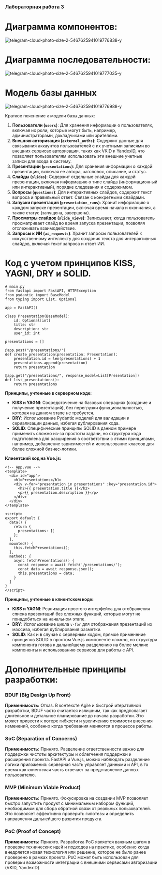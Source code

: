 ### Лабораторная работа 3
# Диаграмма компонентов:
![telegram-cloud-photo-size-2-5467625941019776838-y](https://github.com/kmalahov/Software-Architecture/assets/55401680/113e372f-d291-4ad7-b2d1-fd49e99b4e0c)

# Диаграмма последовательности:
![telegram-cloud-photo-size-2-5467625941019777035-y](https://github.com/kmalahov/Software-Architecture/assets/55401680/49bb5b70-ad68-4969-bf72-05d385977970)

# Модель базы данных
![telegram-cloud-photo-size-2-5467625941019776988-y](https://github.com/kmalahov/Software-Architecture/assets/55401680/dcac490d-8754-40a3-a64c-b49bf3023ed8)


 Краткое пояснение к модели базы данных:

1. **Пользователи (`users`)**: Для хранения информации о пользователях, включая их роли, которые могут быть, например, администраторами, докладчиками или зрителями.
2. **Внешняя авторизация (`external_auths`)**: Содержит данные для связывания аккаунтов пользователей с их учетными записями во внешних сервисах авторизации, таких как VKID и YandexID, что позволяет пользователям использовать эти внешние учетные записи для входа в систему.
3. **Презентации (`presentations`)**: Для хранения информации о каждой презентации, включая ее автора, заголовок, описание, и статус.
4. **Слайды (`slides`)**: Содержит отдельные слайды для каждой презентации, включая информацию о типе слайда (информационный или интерактивный), порядке следования и содержимом.
5. **Вопросы (`questions`)**: Для интерактивных слайдов, содержит текст вопроса и правильный ответ. Связан с конкретными слайдами.
6. **Запуски презентаций (`presentation_runs`)**: Хранит информацию о каждом запуске презентации, включая время начала и окончания, а также статус (запущена, завершена).
7. **Просмотры слайдов (`slide_views`)**: Записывает, когда пользователь просматривает слайд во время запуска презентации, позволяя отслеживать взаимодействие.
8. **Запросы к ИИ (`ai_requests`)**: Хранит запросы пользователей к искусственному интеллекту для создания текста для интерактивных слайдов, включая текст запроса и ответ ИИ.

# Код с учетом принципов KISS, YAGNI, DRY и SOLID.
```
# main.py
from fastapi import FastAPI, HTTPException
from pydantic import BaseModel
from typing import List, Optional

app = FastAPI()

class Presentation(BaseModel):
    id: Optional[int]
    title: str
    description: str
    user_id: int

presentations = []

@app.post("/presentations/")
def create_presentation(presentation: Presentation):
    presentation.id = len(presentations) + 1
    presentations.append(presentation)
    return presentation

@app.get("/presentations/", response_model=List[Presentation])
def list_presentations():
    return presentations

```

**Принципы, учтенные в серверном коде:**

- **KISS и YAGNI**: Сосредоточение на базовых операциях (создание и получение презентаций), без перегрузки функциональностью, которая на данном этапе не требуется.
- **DRY**: Использование Pydantic моделей для валидации и сериализации данных, избегая дублирования кода.
- **SOLID**: Специфические принципы SOLID в данном примере применить сложно из-за простоты задачи, но структура кода подготовлена для расширения в соответствии с этими принципами, например, добавление зависимостей и использование классов для более сложной бизнес-логики.

**Клиентский код на Vue.js:** 
```
<!-- App.vue -->
<template>
  <div id="app">
    <h1>Presentations</h1>
    <div v-for="presentation in presentations" :key="presentation.id">
      <h2>{{ presentation.title }}</h2>
      <p>{{ presentation.description }}</p>
    </div>
  </div>
</template>

<script>
export default {
  data() {
    return {
      presentations: []
    };
  },
  mounted() {
    this.fetchPresentations();
  },
  methods: {
    async fetchPresentations() {
      const response = await fetch('/presentations/');
      const data = await response.json();
      this.presentations = data;
    }
  }
}
</script>

```

**Принципы, учтенные в клиентском коде:**
- **KISS и YAGNI**: Реализация простого интерфейса для отображения списка презентаций без сложных функций, которые могут не понадобиться на начальном этапе.
- **DRY**: Использование цикла `v-for` для отображения презентаций из массива, избегая дублирования разметки.
- **SOLID**: Как и в случае с серверным кодом, прямое применение принципов SOLID в простом Vue.js компоненте сложно, но структура компонента готова к дальнейшему разделению на более мелкие компоненты и использованию сервисов для работы с API.

# Дополнительные принципы разработки:

### BDUF (Big Design Up Front)

**Применимость:** Отказ. В контексте Agile и быстрой итеративной разработки, BDUF часто считается излишним, так как предполагает длительное и детальное планирование до начала разработки. Это может привести к потере гибкости и увеличению стоимости внесения изменений, особенно когда требования меняются в процессе работы.

### SoC (Separation of Concerns)

**Применимость:** Принято. Разделение ответственности важно для поддержки чистоты архитектуры и облегчения поддержки и расширения проекта. FastAPI и Vue.js, можно наблюдать разделение логики приложения: серверная часть управляет данными и API, в то время как клиентская часть отвечает за представление данных пользователю.

### MVP (Minimum Viable Product)

**Применимость:** Принято. Фокусировка на создании MVP позволяет быстро запустить продукт с минимальным набором функций, необходимым для сбора обратной связи от реальных пользователей. Это позволяет эффективно проверить гипотезы и определить направления дальнейшего развития продукта.

### PoC (Proof of Concept)

**Применимость:** Принято. Разработка PoC является важным шагом в проверке технических идей и подходов на практике, особенно когда внедряется новая технология или решение, которое не было ранее проверено в рамках проекта. PoC может быть использован для проверки возможности интеграции с внешними сервисами авторизации (VKID, YandexID).
